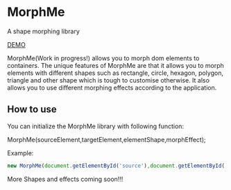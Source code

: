 # MorphMe
A shape morphing library

[DEMO](http://www.amituslab.com/github/MorphMe/examples/morph-me.html) 

MorphMe(Work in progress!) allows you to morph dom elements to containers. The unique features of MorphMe are that it allows you to morph elements with different shapes such as rectangle, circle, hexagon, polygon, triangle and other shape which is tough to customise otherwise. It also allows you to use different morphing effects according to the application.

## How to use

You can initialize the MorphMe library with following function:

MorphMe(sourceElement,targetElement,elementShape,morphEffect);

Example:

```javascript
new MorphMe(document.getElementById('source'),document.getElementById('target'),'rectangle','simple');
```

More Shapes and effects coming soon!!!